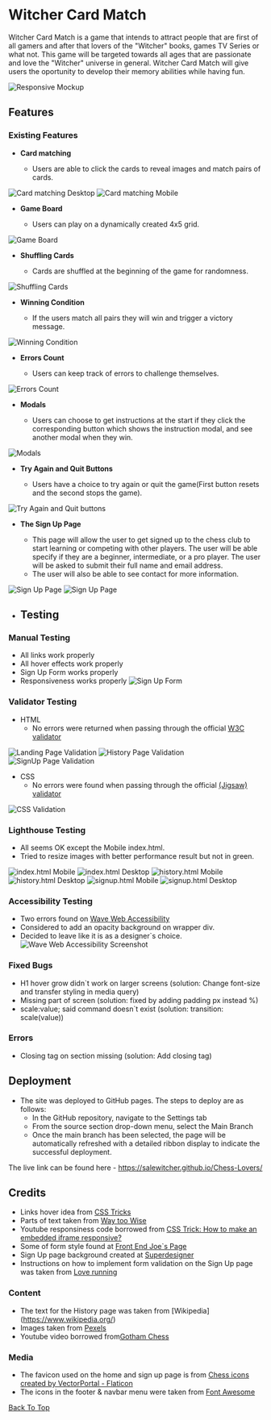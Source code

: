 # Witcher Card Match

Witcher Card Match is a game that intends to attract people that are first of all gamers and after that lovers of the "Witcher" books, games TV Series or what not. This game will be targeted towards all ages that are passionate and love the "Witcher" universe in general. Witcher Card Match will give users the oportunity to develop their memory abilities while having fun.

![Responsive Mockup](media/amiresponsive_witcher.png)

## Features


### Existing Features

- **Card matching**

  - Users are able to click the cards to reveal images and match pairs of cards.
 
![Card matching Desktop](media/card_matching_desktop.png)
![Card matching Mobile](media/card_matching_mobile.png)

- **Game Board**

  - Users can play on a dynamically created 4x5 grid.

![Game Board](media/gameboard.png)

- **Shuffling Cards**

  - Cards are shuffled at the beginning of the game for randomness.

![Shuffling Cards](media/shuffling_cards.png)

- **Winning Condition**

  - If the users match all pairs they will win and trigger a victory message.

![Winning Condition](media/winning_condition.png)

- **Errors Count**
  
  - Users can keep track of errors to challenge themselves.

![Errors Count](media/errors_count.png)

- **Modals**

  - Users can choose to get instructions at the start if they click the corresponding button which shows the instruction modal, and see another modal when they win.

![Modals](media/modals.png)

- **Try Again and Quit Buttons**

  - Users have a choice to try again or quit the game(First button resets and the second stops the game).

![Try Again and Quit buttons](media/modals.png)

- **The Sign Up Page**

  - This page will allow the user to get signed up to the chess club to start learning or competing with other players. The user will be able specify if they are a beginner, intermediate, or a pro player. The user will be asked to submit their full name and email address.
  - The user will also be able to see contact for more information.

![Sign Up Page](media/signup.png)
![Sign Up Page](media/contact.png)

- ## Testing

### Manual Testing

- All links work properly
- All hover effects work properly
- Sign Up Form works properly 
- Responsiveness works properly
![Sign Up Form](media/form.png)

### Validator Testing

- HTML
  - No errors were returned when passing through the official [W3C validator](https://validator.w3.org/nu/#textarea)
  
![Landing Page Validation](media/html_landingpage_valid.png)
![History Page Validation](media/html_history_valid.png)
![SignUp Page Validation](media/html_signup_valid.png)

- CSS
  - No errors were found when passing through the official [(Jigsaw) validator](https://jigsaw.w3.org/css-validator/validator)

![CSS Validation](media/css_valid.png)

### Lighthouse Testing

- All seems OK except the Mobile index.html.
- Tried to resize images with better performance result but not in green.

![index.html Mobile](media/index.html_mobile.png)
![index.html Desktop](media/index.html_desktop.png)
![history.html Mobile](media/history.html_mobile.png)
![history.html Desktop](media/history.html_desktop.png)
![signup.html Mobile](media/signup.html_mobile.png)
![signup.html Desktop](media/signup.html_mobile.png)

### Accessibility Testing

- Two errors found on [Wave Web Accessibility](https://wave.webaim.org/)
- Considered to add an opacity background on wrapper div.
- Decided to leave like it is as a designer`s choice.
![Wave Web Accessibility Screenshot](media/wave_webaim.png)

### Fixed Bugs

- H1 hover grow didn`t work on larger screens (solution: Change font-size and transfer styling in media query)
- Missing part of screen (solution: fixed by adding padding px instead %)
- scale:value; said command doesn`t exist (solution: transition: scale(value))


### Errors

- Closing tag on section missing (solution: Add closing tag)

## Deployment

- The site was deployed to GitHub pages. The steps to deploy are as follows:
  - In the GitHub repository, navigate to the Settings tab
  - From the source section drop-down menu, select the Main Branch
  - Once the main branch has been selected, the page will be automatically refreshed with a detailed ribbon display to indicate the successful deployment.

The live link can be found here - <https://salewitcher.github.io/Chess-Lovers/>

## Credits

- Links hover idea from [CSS Tricks](https://css-tricks.com/css-link-hover-effects/)
- Parts of text taken from [Way too Wise](<https://way2wise.com/chess/chess-quotes/>)
- Youtube responsiness code borrowed from [CSS Trick: How to make an embedded iframe responsive?](https://www.youtube.com/watch?v=QG7JQkeaJy4)
- Some of form style found at [Front End Joe`s Page](https://frontendjoe.com/)
- Sign Up page background created at [Superdesigner](https://superdesigner.co/tools/css-backgrounds)
- Instructions on how to implement form validation on the Sign Up page was taken from [Love running](https://learn.codeinstitute.net/courses/course-v1:CodeInstitute+LRFX101+2023_Q2/courseware/e805068059af42af87681032aa64053f/fc8bba87c52a4d91b32d1c7c28b1d79b/?child=first)

### Content

- The text for the History page was taken from [Wikipedia] (<https://www.wikipedia.org/>)
- Images taken from [Pexels](https://www.pexels.com/search/chess/)
- Youtube video borrowed from[Gotham Chess](https://www.youtube.com/@GothamChess)

### Media

- The favicon used on the home and sign up page is from [Chess icons created by VectorPortal - Flaticon](https://www.flaticon.com/free-icons/chess)
- The icons in the footer & navbar menu were taken from [Font Awesome](https://fontawesome.com/)

[Back To Top](#chess-lovers)
